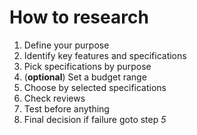 # How to research
1. Define your purpose
2. Identify key features and specifications
3. Pick specifications by purpose
4. (**optional**) Set a budget range
5. Choose by selected specifications
6. Check reviews
7. Test before anything
8. Final decision if failure goto step *5*
